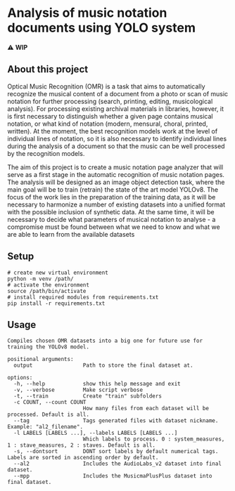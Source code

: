 # Analysis of music notation documents using YOLO system

:warning: **WIP**

## About this project

Optical Music Recognition (OMR) is a task that aims to automatically recognize the musical content of a document from a photo or scan of music notation for further processing (search, printing, editing, musicological analysis). For processing existing archival materials in libraries, however, it is first necessary to distinguish whether a given page contains musical notation, or what kind of notation (modern, mensural, choral, printed, written). At the moment, the best recognition models work at the level of individual lines of notation, so it is also necessary to identify individual lines during the analysis of a document so that the music can be well processed by the recognition models.

The aim of this project is to create a music notation page analyzer that will serve as a first stage in the automatic recognition of music notation pages. The analysis will be designed as an image object detection task, where the main goal will be to train (retrain) the state of the art model YOLOv8. The focus of the work lies in the preparation of the training data, as it will be necessary to harmonize a number of existing datasets into a unified format with the possible inclusion of synthetic data. At the same time, it will be necessary to decide what parameters of musical notation to analyse - a compromise must be found between what we need to know and what we are able to learn from the available datasets

## Setup

```
# create new virtual environment
python -m venv /path/
# activate the environment
source /path/bin/activate
# install required modules from requirements.txt
pip install -r requirements.txt
```

## Usage

```
Compiles chosen OMR datasets into a big one for future use for training the YOLOv8 model.

positional arguments:
  output                Path to store the final dataset at.

options:
  -h, --help            show this help message and exit
  -v, --verbose         Make script verbose
  -t, --train           Create "train" subfolders
  -c COUNT, --count COUNT
                        How many files from each dataset will be processed. Default is all.
  --tag                 Tags generated files with dataset nickname. Example: "al2_filename".
  -l LABELS [LABELS ...], --labels LABELS [LABELS ...]
                        Which labels to process. 0 : system_measures, 1 : stave_measures, 2 : staves. Default is all.
  -s, --dontsort        DONT sort labels by default numerical tags. Labels are sorted in ascending order by default.
  --al2                 Includes the AudioLabs_v2 dataset into final dataset.
  --mpp                 Includes the MusicmaPlusPlus dataset into final dataset.
```